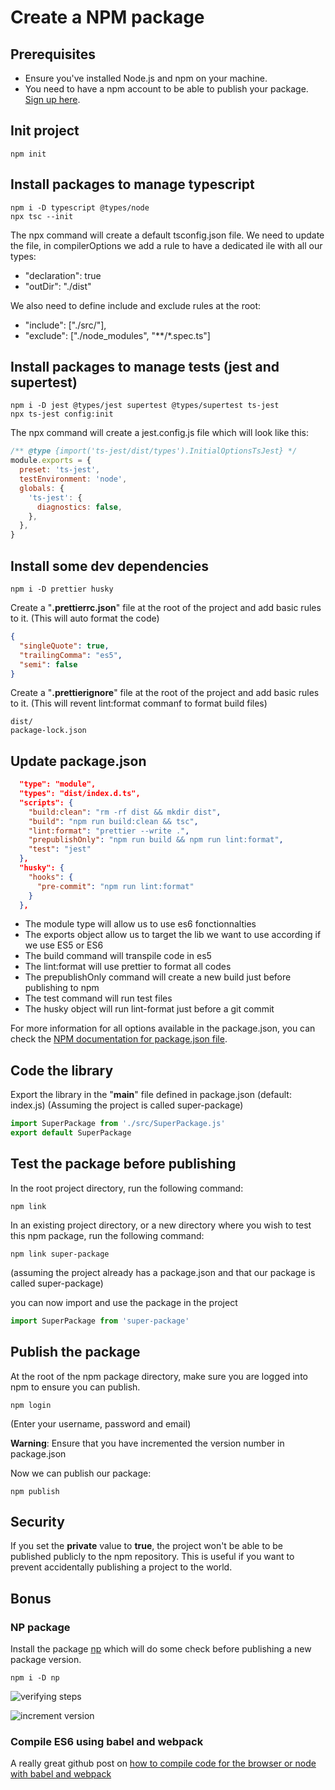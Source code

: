 # Create a NPM package

## Prerequisites

- Ensure you've installed Node.js and npm on your machine.
- You need to have a npm account to be able to publish your package. [Sign up here](https://www.npmjs.com/signup).

## Init project

```console
npm init
```

## Install packages to manage typescript

```console
npm i -D typescript @types/node
npx tsc --init
```

The npx command will create a default tsconfig.json file.
We need to update the file, in compilerOptions we add a rule to have a dedicated ile with all our types:

- "declaration": true
- "outDir": "./dist"

We also need to define include and exclude rules at the root:

- "include": ["./src/"],
- "exclude": ["./node_modules", "**/*.spec.ts"]

## Install packages to manage tests (jest and supertest)

```console
npm i -D jest @types/jest supertest @types/supertest ts-jest
npx ts-jest config:init
```

The npx command will create a jest.config.js file which will look like this:

```js
/** @type {import('ts-jest/dist/types').InitialOptionsTsJest} */
module.exports = {
  preset: 'ts-jest',
  testEnvironment: 'node',
  globals: {
    'ts-jest': {
      diagnostics: false,
    },
  },
}
```

## Install some dev dependencies

```console
npm i -D prettier husky
```

Create a "**.prettierrc.json**" file at the root of the project and add basic rules to it.
(This will auto format the code)

```json
{
  "singleQuote": true,
  "trailingComma": "es5",
  "semi": false
}
```

Create a "**.prettierignore**" file at the root of the project and add basic rules to it.
(This will revent lint:format commanf to format build files)

```
dist/
package-lock.json
```

## Update package.json

```json
  "type": "module",
  "types": "dist/index.d.ts",
  "scripts": {
    "build:clean": "rm -rf dist && mkdir dist",
    "build": "npm run build:clean && tsc",
    "lint:format": "prettier --write .",
    "prepublishOnly": "npm run build && npm run lint:format",
    "test": "jest"
  },
  "husky": {
    "hooks": {
      "pre-commit": "npm run lint:format"
    }
  },
```

- The module type will allow us to use es6 fonctionnalties
- The exports object allow us to target the lib we want to use according if we use ES5 or ES6
- The build command will transpile code in es5
- The lint:format will use prettier to format all codes
- The prepublishOnly command will create a new build just before publishing to npm
- The test command will run test files
- The husky object will run lint-format just before a git commit

For more information for all options available in the package.json, you can check the [NPM documentation for package.json file](https://docs.npmjs.com/cli/v8/configuring-npm/package-json).

## Code the library

Export the library in the "**main**" file defined in package.json (default: index.js)
(Assuming the project is called super-package)

```js
import SuperPackage from './src/SuperPackage.js'
export default SuperPackage
```

## Test the package before publishing

In the root project directory, run the following command:

```console
npm link
```

In an existing project directory, or a new directory where you wish to test this npm package, run the following command:

```console
npm link super-package
```

(assuming the project already has a package.json and that our package is called super-package)

you can now import and use the package in the project

```js
import SuperPackage from 'super-package'
```

## Publish the package

At the root of the npm package directory, make sure you are logged into npm to ensure you can publish.

```console
npm login
```

(Enter your username, password and email)

**Warning**: Ensure that you have incremented the version number in package.json

Now we can publish our package:

```console
npm publish
```

## Security

If you set the **private** value to **true**, the project won't be able to be published publicly to the npm repository. This is useful if you want to prevent accidentally publishing a project to the world.

## Bonus

### NP package

Install the package [np](https://www.npmjs.com/package/np) which will do some check before publishing a new package version.

```console
npm i -D np
```

![verifying steps](https://github.com/sindresorhus/np/blob/HEAD/screenshot.gif?raw=true)

![increment version](https://github.com/sindresorhus/np/blob/HEAD/screenshot-ui.png?raw=true)

### Compile ES6 using babel and webpack

A really great github post on [how to compile code for the browser or node with babel and webpack](https://gist.github.com/ncochard/6cce17272a069fdb4ac92569d85508f4)
